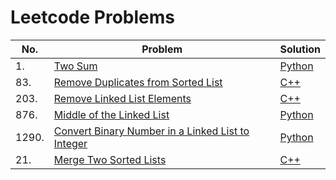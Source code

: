 # Leetcode Problems


|No. | Problem | Solution|  
|-----|---------|---------| 
|1.| [Two Sum](https://leetcode.com/problems/two-sum/) | [Python](https://github.com/urjajindal18/Leetcode/blob/main/Problems/1.py)|
|83.| [Remove Duplicates from Sorted List](https://leetcode.com/problems/remove-duplicates-from-sorted-list/)| [C++](https://github.com/urjajindal18/Leetcode/blob/main/Problems/83.cpp) |
|203.|[Remove Linked List Elements](https://leetcode.com/problems/remove-linked-list-elements/)|[C++](https://github.com/urjajindal18/Leetcode/blob/main/Problems/203.cpp)|
|876.|[ Middle of the Linked List](https://leetcode.com/problems/middle-of-the-linked-list/)|[Python](https://github.com/urjajindal18/Leetcode/blob/main/Problems/876.py)|
|1290.|[Convert Binary Number in a Linked List to Integer](https://leetcode.com/problems/convert-binary-number-in-a-linked-list-to-integer/)|[Python](https://github.com/urjajindal18/Leetcode/blob/main/Problems/1290.py)|
|21. |[Merge Two Sorted Lists](https://leetcode.com/problems/merge-two-sorted-lists/)|[C++](https://github.com/urjajindal18/Leetcode/blob/main/Problems/mergeTwoSortedLists.cpp)| 
